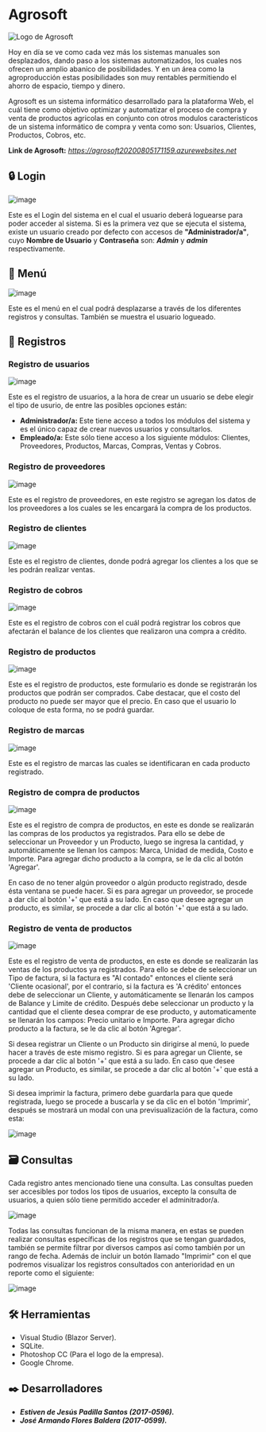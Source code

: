 # Agrosoft

![Logo de Agrosoft](https://user-images.githubusercontent.com/54590857/88723611-2dac7d80-d0f7-11ea-9f4d-44174f64392b.jpg)

Hoy en día se ve como cada vez más los sistemas manuales son desplazados, dando paso a los sistemas automatizados, los cuales nos ofrecen un amplio abanico de posibilidades. Y en un área como la agroproducción estas posibilidades son muy rentables permitiendo el ahorro de espacio, tiempo y dinero.

Agrosoft es un sistema informático desarrollado para la plataforma Web, el cuál tiene como objetivo optimizar y automatizar el proceso de compra y venta de productos agricolas en conjunto con otros modulos caracteristicos de un sistema informático de compra y venta como son: Usuarios, Clientes, Productos, Cobros, etc.

**Link de Agrosoft:** _https://agrosoft20200805171159.azurewebsites.net_

## 🔒 Login

![image](https://user-images.githubusercontent.com/54590857/89126917-b6406a80-d4b7-11ea-956d-fe906d699878.png)

Este es el Login del sistema en el cual el usuario deberá loguearse para poder acceder al sistema. Si es la primera vez que se ejecuta el sistema, existe un usuario creado por defecto con accesos de **"Administrador/a"**, cuyo **Nombre de Usuario** y **Contraseña** son: _**Admin**_ y _**admin**_ respectivamente.

## 📌 Menú

![image](https://user-images.githubusercontent.com/54590857/89125874-72e1fe00-d4af-11ea-9619-d11c2b1b2952.png)

Este es el menú en el cual podrá desplazarse a través de los diferentes registros y consultas. También se muestra el usuario logueado.

## 📝 Registros

### Registro de usuarios

![image](https://user-images.githubusercontent.com/54590857/89126032-8346a880-d4b0-11ea-990f-f89ca8e26a48.png)

Este es el registro de usuarios, a la hora de crear un usuario se debe elegir el tipo de usurio, de entre las posibles opciones están:

* **Administrador/a:** Este tiene acceso a todos los módulos del sistema y es el único capaz de crear nuevos usuarios y consultarlos.
* **Empleado/a:** Este sólo tiene acceso a los siguiente módulos: Clientes, Proveedores, Productos, Marcas, Compras, Ventas y Cobros.

### Registro de proveedores

![image](https://user-images.githubusercontent.com/54590857/89126187-c5241e80-d4b1-11ea-8850-1f2a2af9d6a6.png)

Este es el registro de proveedores, en este registro se agregan los datos de los proveedores a los cuales se les encargará la compra de los productos.

### Registro de clientes

![image](https://user-images.githubusercontent.com/54590857/89126375-30babb80-d4b3-11ea-8331-8b80cf32845b.png)

Este es el registro de clientes, donde podrá agregar los clientes a los que se les podrán realizar ventas.

### Registro de cobros

![image](https://user-images.githubusercontent.com/54590857/89127058-9f4e4800-d4b8-11ea-9615-8029509cbe57.png)

Este es el registro de cobros con el cuál podrá registrar los cobros que afectarán el balance de los clientes que realizaron una compra a crédito.

### Registro de productos

![image](https://user-images.githubusercontent.com/54590857/89126294-a70aee00-d4b2-11ea-8a7a-44f0d4ce6a9d.png)

Este es el registro de productos, este formulario es donde se registrarán los productos que podrán ser comprados. Cabe destacar, que el costo del producto no puede ser mayor que el precio. En caso que el usuario lo coloque de esta forma, no se podrá guardar.

### Registro de marcas

![image](https://user-images.githubusercontent.com/54590857/89126405-6fe90c80-d4b3-11ea-9914-58caa848fe0e.png)

Este es el registro de marcas las cuales se identificaran en cada producto registrado.

### Registro de compra de productos

![image](https://user-images.githubusercontent.com/54590857/89468456-7b536680-d745-11ea-8d74-6d1b23fc90b4.png)

Este es el registro de compra de productos, en este es donde se realizarán las compras de los productos ya registrados. Para ello se debe de seleccionar un Proveedor y un Producto, luego se ingresa la cantidad, y automáticamente se llenan los campos: Marca, Unidad de medida, Costo e Importe. Para agregar dicho producto a la compra, se le da clic al botón 'Agregar'.

En caso de no tener algún proveedor o algún producto registrado, desde ésta ventana se puede hacer. Si es para agregar un proveedor, se procede a dar clic al botón '+' que está a su lado. En caso que desee agregar un producto, es similar, se procede a dar clic al botón '+' que está a su lado.

### Registro de venta de productos

![image](https://user-images.githubusercontent.com/54590857/89126568-7deb5d00-d4b4-11ea-87a2-f975cd21cb82.png)

Este es el registro de venta de productos, en este es donde se realizarán las ventas de los productos ya registrados. Para ello se debe de seleccionar un Tipo de factura, si la factura es "Al contado" entonces el cliente será 'Cliente ocasional', por el contrario, si la factura es 'A crédito' entonces debe de seleccionar un Cliente, y automáticamente se llenarán los campos de Balance y Limite de crédito. Después debe seleccionar un producto y la cantidad que el cliente desea comprar de ese producto, y automaticamente se llenarán los campos: Precio unitario e Importe. Para agregar dicho producto a la factura, se le da clic al botón 'Agregar'.

Si desea registrar un Cliente o un Producto sin dirigirse al menú, lo puede hacer a través de este mismo registro. Si es para agregar un Cliente, se procede a dar clic al botón '+' que está a su lado. En caso que desee agregar un Producto, es similar, se procede a dar clic al botón '+' que está a su lado.

Si desea imprimir la factura, primero debe guardarla para que quede registrada, luego se procede a buscarla y se da clic en el botón 'Imprimir', después se mostrará un modal con una previsualización de la factura, como esta:

![image](https://user-images.githubusercontent.com/54590857/89126888-7aa5a080-d4b7-11ea-9069-3a94d70b7431.png)

## 🗃 Consultas

Cada registro antes mencionado tiene una consulta. Las consultas pueden ser accesibles por todos los tipos de usuarios, excepto la consulta de usuarios, a quien sólo tiene permitido acceder el adminitrador/a.

![image](https://user-images.githubusercontent.com/54590857/89429797-0283e880-d70c-11ea-97c6-91449b7e587d.png)

Todas las consultas funcionan de la misma manera, en estas se pueden realizar consultas específicas de los registros que se tengan guardados, también se permite filtrar por diversos campos así como también por un rango de fecha. Además de incluir un botón llamado "Imprimir" con el que podremos visualizar los registros consultados con anterioridad en un reporte como el siguiente:

![image](https://user-images.githubusercontent.com/54590857/89468127-d042ad00-d744-11ea-8824-538976643a5e.png)

## 🛠️ Herramientas 

* Visual Studio (Blazor Server).
* SQLite.
* Photoshop CC (Para el logo de la empresa).
* Google Chrome.

## ✒️ Desarrolladores 

* _**Estiven de Jesús Padilla Santos (2017-0596).**_
* _**José Armando Flores Baldera (2017-0599).**_
